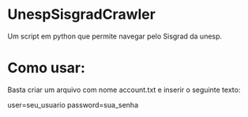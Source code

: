 # UnespSisgradCrawler
Um script em python que permite navegar pelo Sisgrad da unesp.

# Como usar:
Basta criar um arquivo com nome account.txt e inserir o seguinte texto:

user=seu_usuario
password=sua_senha
